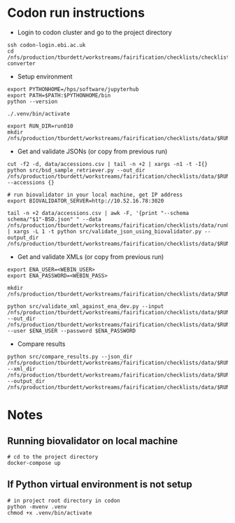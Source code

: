 # Codon run instructions

- Login to codon cluster and go to the project directory
```shell
ssh codon-login.ebi.ac.uk
cd /nfs/production/tburdett/workstreams/fairification/checklists/checklist-converter
```
- Setup environment
```shell
export PYTHONHOME=/hps/software/jupyterhub
export PATH=$PATH:$PYTHONHOME/bin
python --version

./.venv/bin/activate

export RUN_DIR=run010
mkdir /nfs/production/tburdett/workstreams/fairification/checklists/data/$RUN_DIR
```

- Get and validate JSONs (or copy from previous run)
```shell
cut -f2 -d, data/accessions.csv | tail -n +2 | xargs -n1 -t -I{} python src/bsd_sample_retriever.py --out_dir /nfs/production/tburdett/workstreams/fairification/checklists/data/$RUN_DIR/jsons --accessions {}

# run biovalidator in your local machine, get IP address
export BIOVALIDATOR_SERVER=http://10.52.16.78:3020

tail -n +2 data/accessions.csv | awk -F, '{print "--schema schema/"$1"-BSD.json" " --data /nfs/production/tburdett/workstreams/fairification/checklists/data/run009/jsons/"$2".json"}' | xargs -L 1 -t python src/validate_json_using_biovalidator.py --output_dir /nfs/production/tburdett/workstreams/fairification/checklists/data/$RUN_DIR/json_validation
```

- Get and validate XMLs (or copy from previous run)
```shell
export ENA_USER=<WEBIN_USER>
export ENA_PASSWORD=<WEBIN_PASS>

mkdir /nfs/production/tburdett/workstreams/fairification/checklists/data/$RUN_DIR/xml_validation/

python src/validate_xml_against_ena_dev.py --input /nfs/production/tburdett/workstreams/fairification/checklists/data/$RUN_DIR/xmls/ --out_dir /nfs/production/tburdett/workstreams/fairification/checklists/data/$RUN_DIR/xml_validation/ --user $ENA_USER --password $ENA_PASSWORD
```

- Compare results
```shell
python src/compare_results.py --json_dir /nfs/production/tburdett/workstreams/fairification/checklists/data/$RUN_DIR/json_validation --xml_dir /nfs/production/tburdett/workstreams/fairification/checklists/data/$RUN_DIR/xml_validation --output_dir /nfs/production/tburdett/workstreams/fairification/checklists/data/$RUN_DIR
```


# Notes

## Running biovalidator on local machine
```shell
# cd to the project directory
docker-compose up
```

## If Python virtual environment is not setup
```shell
# in project root directory in codon
python -mvenv .venv
chmod +x .venv/bin/activate
```
